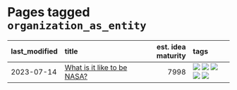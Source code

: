 # Pages tagged `organization_as_entity`

|last_modified|title|est. idea maturity|tags
|:---|:---|---:|:---|
|2023-07-14|[What is it like to be NASA?](../what_is_it_like_to_be_nasa.md)|7998|[![](https://img.shields.io/badge/tag-disunity_of_identity-5fba1d)](../tags/disunity_of_identity.md) [![](https://img.shields.io/badge/tag-organization_as_entity-587798)](../tags/organization_as_entity.md) [![](https://img.shields.io/badge/tag-philosophy-752fd7)](../tags/philosophy.md) [![](https://img.shields.io/badge/tag-society_of_mind-2c91b4)](../tags/society_of_mind.md) [![](https://img.shields.io/badge/tag-theory_of_mind-d2ea1b)](../tags/theory_of_mind.md)|